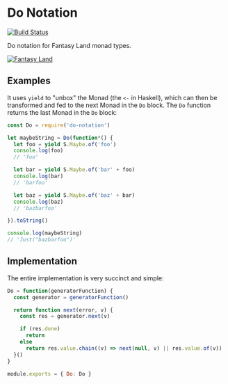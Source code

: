 # Do Notation

[![Build Status](https://travis-ci.org/Risto-Stevcev/do-notation.svg)](https://travis-ci.org/Risto-Stevcev/do-notation)

Do notation for Fantasy Land monad types.

[![Fantasy Land](https://github.com/fantasyland/fantasy-land/raw/master/logo.png)](https://github.com/fantasyland/fantasy-land/)


## Examples

It uses `yield` to "unbox" the Monad (the `<-` in Haskell), which can then be transformed and fed to the next Monad in the `Do` block. The `Do` function returns the last Monad in the `Do` block:

```js
const Do = require('do-notation')

let maybeString = Do(function*() {
  let foo = yield S.Maybe.of('foo')
  console.log(foo)
  // 'foo'

  let bar = yield S.Maybe.of('bar' + foo)
  console.log(bar)
  // 'barfoo'

  let baz = yield S.Maybe.of('baz' + bar)
  console.log(baz)
  // 'bazbarfoo'

}).toString()

console.log(maybeString)
// 'Just("bazbarfoo")'
```


## Implementation

The entire implementation is very succinct and simple:

```js
Do = function(generatorFunction) {
  const generator = generatorFunction()

  return function next(error, v) {
    const res = generator.next(v)

    if (res.done)
      return
    else
      return res.value.chain((v) => next(null, v) || res.value.of(v))
  }()
}

module.exports = { Do: Do }
```
